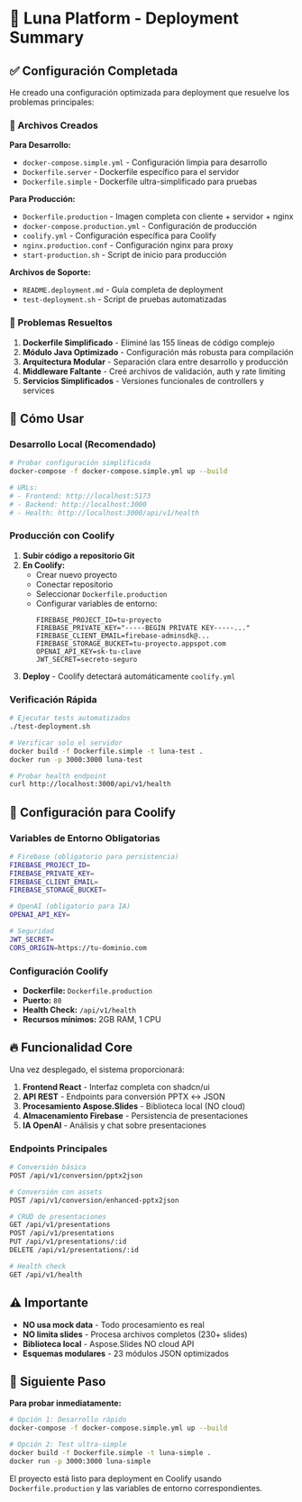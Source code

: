 # 🚀 Luna Platform - Deployment Summary

## ✅ Configuración Completada

He creado una configuración optimizada para deployment que resuelve los problemas principales:

### 📁 Archivos Creados

**Para Desarrollo:**
- `docker-compose.simple.yml` - Configuración limpia para desarrollo
- `Dockerfile.server` - Dockerfile específico para el servidor
- `Dockerfile.simple` - Dockerfile ultra-simplificado para pruebas

**Para Producción:**
- `Dockerfile.production` - Imagen completa con cliente + servidor + nginx
- `docker-compose.production.yml` - Configuración de producción
- `coolify.yml` - Configuración específica para Coolify
- `nginx.production.conf` - Configuración nginx para proxy
- `start-production.sh` - Script de inicio para producción

**Archivos de Soporte:**
- `README.deployment.md` - Guía completa de deployment
- `test-deployment.sh` - Script de pruebas automatizadas

### 🔧 Problemas Resueltos

1. **Dockerfile Simplificado** - Eliminé las 155 líneas de código complejo
2. **Módulo Java Optimizado** - Configuración más robusta para compilación
3. **Arquitectura Modular** - Separación clara entre desarrollo y producción
4. **Middleware Faltante** - Creé archivos de validación, auth y rate limiting
5. **Servicios Simplificados** - Versiones funcionales de controllers y services

## 🚀 Cómo Usar

### Desarrollo Local (Recomendado)

```bash
# Probar configuración simplificada
docker-compose -f docker-compose.simple.yml up --build

# URLs:
# - Frontend: http://localhost:5173
# - Backend: http://localhost:3000
# - Health: http://localhost:3000/api/v1/health
```

### Producción con Coolify

1. **Subir código a repositorio Git**
2. **En Coolify:**
   - Crear nuevo proyecto
   - Conectar repositorio
   - Seleccionar `Dockerfile.production`
   - Configurar variables de entorno:
     ```
     FIREBASE_PROJECT_ID=tu-proyecto
     FIREBASE_PRIVATE_KEY="-----BEGIN PRIVATE KEY-----..."
     FIREBASE_CLIENT_EMAIL=firebase-adminsdk@...
     FIREBASE_STORAGE_BUCKET=tu-proyecto.appspot.com
     OPENAI_API_KEY=sk-tu-clave
     JWT_SECRET=secreto-seguro
     ```
3. **Deploy** - Coolify detectará automáticamente `coolify.yml`

### Verificación Rápida

```bash
# Ejecutar tests automatizados
./test-deployment.sh

# Verificar solo el servidor
docker build -f Dockerfile.simple -t luna-test .
docker run -p 3000:3000 luna-test

# Probar health endpoint
curl http://localhost:3000/api/v1/health
```

## 🎯 Configuración para Coolify

### Variables de Entorno Obligatorias

```bash
# Firebase (obligatorio para persistencia)
FIREBASE_PROJECT_ID=
FIREBASE_PRIVATE_KEY=
FIREBASE_CLIENT_EMAIL=
FIREBASE_STORAGE_BUCKET=

# OpenAI (obligatorio para IA)
OPENAI_API_KEY=

# Seguridad
JWT_SECRET=
CORS_ORIGIN=https://tu-dominio.com
```

### Configuración Coolify

- **Dockerfile:** `Dockerfile.production`
- **Puerto:** `80`
- **Health Check:** `/api/v1/health`
- **Recursos mínimos:** 2GB RAM, 1 CPU

## 🔥 Funcionalidad Core

Una vez desplegado, el sistema proporcionará:

1. **Frontend React** - Interfaz completa con shadcn/ui
2. **API REST** - Endpoints para conversión PPTX ↔ JSON
3. **Procesamiento Aspose.Slides** - Biblioteca local (NO cloud)
4. **Almacenamiento Firebase** - Persistencia de presentaciones
5. **IA OpenAI** - Análisis y chat sobre presentaciones

### Endpoints Principales

```bash
# Conversión básica
POST /api/v1/conversion/pptx2json

# Conversión con assets
POST /api/v1/conversion/enhanced-pptx2json

# CRUD de presentaciones
GET /api/v1/presentations
POST /api/v1/presentations
PUT /api/v1/presentations/:id
DELETE /api/v1/presentations/:id

# Health check
GET /api/v1/health
```

## ⚠️ Importante

- **NO usa mock data** - Todo procesamiento es real
- **NO limita slides** - Procesa archivos completos (230+ slides)
- **Biblioteca local** - Aspose.Slides NO cloud API
- **Esquemas modulares** - 23 módulos JSON optimizados

## 🚨 Siguiente Paso

**Para probar inmediatamente:**

```bash
# Opción 1: Desarrollo rápido
docker-compose -f docker-compose.simple.yml up --build

# Opción 2: Test ultra-simple
docker build -f Dockerfile.simple -t luna-simple .
docker run -p 3000:3000 luna-simple
```

El proyecto está listo para deployment en Coolify usando `Dockerfile.production` y las variables de entorno correspondientes. 